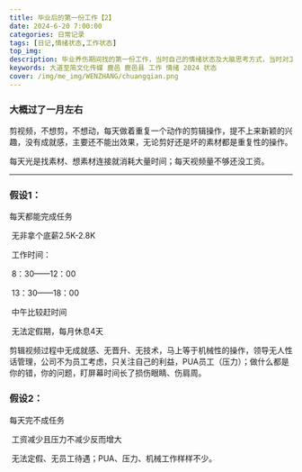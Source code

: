 ```yaml
---
title: 毕业后的第一份工作【2】
date: 2024-6-20 7:00:00
categories: 日常记录
tags: [日记,情绪状态,工作状态]
top_img: 
description: 毕业养伤期间找的第一份工作，当时自己的情绪状态及大脑思考方式，当时对工作的认知。
keywords: 大道至简文化传媒 鹿邑 鹿邑县 工作 情绪 2024 状态
cover: /img/me_img/WENZHANG/chuangqian.png
---
```

### 大概过了一月左右

剪视频，不想剪，不想动，每天做着重复一个动作的剪辑操作，提不上来新颖的兴趣，没有成就感，主要还不能出效果，无论剪好还是坏的素材都是重复性的操作。

每天光是找素材、想素材连接就消耗大量时间；每天视频量不够还没工资。

------

### 假设1：

每天都能完成任务

​	无非拿个底薪2.5K-2.8K

​	工作时间：

​		8：30——12：00

​		13：30——18：00

​	中午比较赶时间

​	无法定假期，每月休息4天

剪辑视频过程中无成就感、无晋升、无技术，马上等于机械性的操作，领导无人性话管理，公司不为员工考虑，只关注自己的利益，PUA员工（压力）；做什么都是你的错，你的问题，盯屏幕时间长了损伤眼睛、伤肩周。

### 假设2：

每天完不成任务

​	工资减少且压力不减少反而增大

​	无法定假、无员工待遇；PUA、压力、机械工作样样不少。
